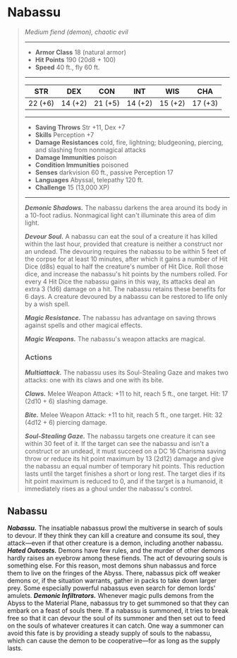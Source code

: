 # Nabassu
>*Medium fiend (demon), chaotic evil*
>___
>- **Armor Class** 18 (natural armor)
>- **Hit Points** 190 (20d8 + 100)
>- **Speed** 40 ft., fly 60 ft.
>___
>|STR|DEX|CON|INT|WIS|CHA|
>|:---:|:---:|:---:|:---:|:---:|:---:|
>|22 (+6)|14 (+2)|21 (+5)|14 (+2)|15 (+2)|17 (+3)|
>___
>- **Saving Throws** Str +11, Dex +7
>- **Skills** Perception +7
>- **Damage Resistances** cold, fire, lightning; bludgeoning, piercing, and slashing from nonmagical attacks
>- **Damage Immunities** poison
>- **Condition Immunities** poisoned
>- **Senses** darkvision 60 ft., passive Perception 17
>- **Languages** Abyssal, telepathy 120 ft.
>- **Challenge** 15 (13,000 XP)
>___
>***Demonic Shadows.*** The nabassu darkens the area around its body in a 10-foot radius. Nonmagical light can't illuminate this area of dim light.  
>
>***Devour Soul.*** A nabassu can eat the soul of a creature it has killed within the last hour, provided that creature is neither a construct nor an undead. The devouring requires the nabassu to be within 5 feet of the corpse for at least 10 minutes, after which it gains a number of Hit Dice (d8s) equal to half the creature's number of Hit Dice. Roll those dice, and increase the nabassu's hit points by the numbers rolled. For every 4 Hit Dice the nabassu gains in this way, its attacks deal an extra 3 (1d6) damage on a hit. The nabassu retains these benefits for 6 days. A creature devoured by a nabassu can be restored to life only by a wish spell.  
>
>***Magic Resistance.*** The nabassu has advantage on saving throws against spells and other magical effects.  
>
>***Magic Weapons.*** The nabassu's weapon attacks are magical.  
>
>### Actions
>***Multiattack.*** The nabassu uses its Soul-Stealing Gaze and makes two attacks: one with its claws and one with its bite.  
>
>***Claws.*** Melee Weapon Attack: +11 to hit, reach 5 ft., one target. Hit: 17 (2d10 + 6) slashing damage.  
>
>***Bite.*** Melee Weapon Attack: +11 to hit, reach 5 ft., one target. Hit: 32 (4d12 + 6) piercing damage.  
>
>***Soul-Stealing Gaze.*** The nabassu targets one creature it can see within 30 feet of it. If the target can see the nabassu and isn't a construct or an undead, it must succeed on a DC 16 Charisma saving throw or reduce its hit point maximum by 13 (2d12) damage and give the nabassu an equal number of temporary hit points. This reduction lasts until the target finishes a short or long rest. The target dies if its hit point maximum is reduced to 0, and if the target is a humanoid, it immediately rises as a ghoul under the nabassu's control.
## Nabassu
***Nabassu.*** The insatiable nabassus prowl the multiverse in search of souls to devour. If they think they can kill a creature and consume its soul, they attack—even if that other creature is a demon, including another nabassu.
***Hated Outcasts.*** Demons have few rules, and the murder of other demons hardly raises an eyebrow among these fiends. The act of devouring souls is something else. For this reason, most demons shun nabassus and force them to live on the fringes of the Abyss. There, nabassus pick off weaker demons or, if the situation warrants, gather in packs to take down larger prey. Some especially powerful nabassus even search for demon lords' amulets.
***Demonic Infiltrators.*** Whenever magic pulls demons from the Abyss to the Material Plane, nabassus try to get summoned so that they can embark on a feast of souls there. If a nabassu is summoned, it tries to break free so that it can devour the soul of its summoner and then set out to feed on the souls of whatever creatures it can catch. One way a summoner can avoid this fate is by providing a steady supply of souls to the nabassu, which can cause the demon to be cooperative—for as long as the supply lasts.